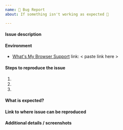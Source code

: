 ```yaml
---
name: 🐛 Bug Report
about: If something isn't working as expected 🤔

---
```


#### Issue description
<!-- Replace this comment with a short explanation of what is going on -->


#### Environment
<!-- If you have privacy concerns about using What's My Browser, at least copy and paste the contents and remove your IP address -->
- [What's My Browser Support](https://www.whatsmybrowser.org/) link: < paste link here >

#### Steps to reproduce the issue

1.  
2.  
3.  

#### What is expected?
<!-- Give us an explanation of what should be happening -->

#### Link to where issue can be reproduced
<!-- Please provide a link to the page -->

#### Additional details / screenshots
<!-- Screenshots, console output, logs, etc are extremely helpful -->
